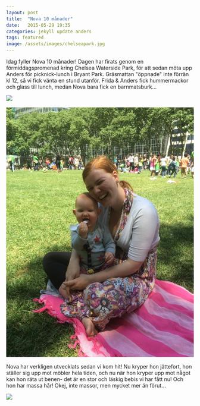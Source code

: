 ```yaml
---
layout: post
title:  "Nova 10 månader"
date:   2015-05-29 19:35
categories: jekyll update anders
tags: featured
image: /assets/images/chelseapark.jpg
---
```

Idag fyller Nova 10 månader! Dagen har firats genom en förmiddagspromenad kring Chelsea Waterside Park, för att sedan möta upp Anders för picknick-lunch i Bryant Park. Gräsmattan "öppnade" inte förrän kl 12, så vi fick vänta en stund utanför. Frida & Anders fick hummermackor och glass till lunch, medan Nova bara fick en barnmatsburk...

![](/assets/images/utanför.jpg "")

![](/assets/images/fridanovapark.jpg "")

Nova har verkligen utvecklats sedan vi kom hit! Nu kryper hon jättefort, hon ställer sig upp mot möbler hela tiden, och nu när hon kryper upp mot något kan hon räta ut benen- det är en stor och läskig bebis vi har fått nu! Och hon har massa hår! Okej, inte massor, men mycket mer än förut...

![](/assets/images/långaben.jpg "")














